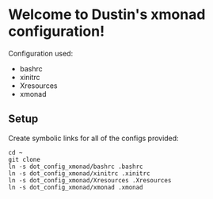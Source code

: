 Welcome to Dustin's xmonad configuration!
==========================================

Configuration used:
* bashrc
* xinitrc
* Xresources
* xmonad

Setup
-----
Create symbolic links for all of the configs provided:

    cd ~
    git clone
    ln -s dot_config_xmonad/bashrc .bashrc
    ln -s dot_config_xmonad/xinitrc .xinitrc
    ln -s dot_config_xmonad/Xresources .Xresources
    ln -s dot_config_xmonad/xmonad .xmonad



